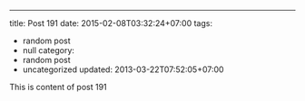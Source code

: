 ---
title: Post 191
date: 2015-02-08T03:32:24+07:00
tags:
  - random post
  - null
category:
  - random post
  - uncategorized
updated: 2013-03-22T07:52:05+07:00

This is content of post 191